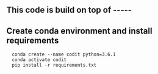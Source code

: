 ## This code is build on top of -----

## Create conda environment and install requirements
      conda create --name codit python=3.6.1
      conda activate codit
      pip install -r requirements.txt

